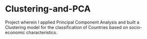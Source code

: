 # Clustering-and-PCA
Project wherein I applied Principal Component Analysis and built a Clustering model for the classification of Countries based on socio-economic characteristics.
